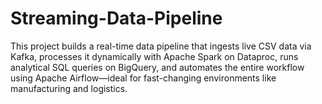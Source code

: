 # Streaming-Data-Pipeline
This project builds a real-time data pipeline that ingests live CSV data via Kafka, processes it dynamically with Apache Spark on Dataproc, runs analytical SQL queries on BigQuery, and automates the entire workflow using Apache Airflow—ideal for fast-changing environments like manufacturing and logistics.
